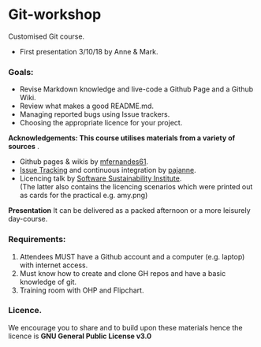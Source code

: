 # Git-workshop
Customised Git course.  
* First presentation 3/10/18 by Anne & Mark.  

### Goals:

* Revise Markdown knowledge and live-code a Github Page and a Github Wiki.   
* Review what makes a good README.md.   
* Managing reported bugs using Issue trackers.  
* Choosing the appropriate licence for your project.   

__Acknowledgements: This course utilises materials from a variety of sources__ .   
* Github pages & wikis by [mfernandes61](https://github.com/mfernandes61).   
* [Issue Tracking](issue-tracking.md) and continuous integration by [pajanne](https://github.com/pajanne).   
* Licencing talk by [Software Sustainability Institute](https://www.software.ac.uk).  
(The latter also contains the licencing scenarios which were printed out as cards for the practical e.g. amy.png)

__Presentation__
It can be delivered as a packed afternoon or a more leisurely day-course.   

### Requirements:   
1. Attendees MUST have a Github account and a computer (e.g. laptop) with internet access.  
2. Must know how to create and clone GH repos and have a basic knowledge of git.   
3. Training room with OHP and Flipchart.  

### Licence.  
We encourage you to share and to build upon these materials hence the licence is __GNU General Public License v3.0__

